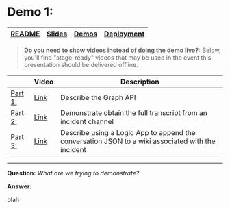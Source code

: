 # Demo 1: 

| [README](/ops30/README.md) | [Slides](/ops30/slides/README.md) | [Demos](/ops30/demos/README.md) | [Deployment](/ops30/deployment/README.md) | 
|--------|-------|------------|-----------|

>**Do you need to show videos instead of doing the demo live?:** Below, you'll find "stage-ready" videos that may be used in the event this presentation should be delivered offline.

|  | Video | Description
|--------|-------|-----|
| [Part 1: ](#part-1-logic-app) | [Link](https://globaleventcdn.blob.core.windows.net/assets/ops/ops30/video/OPS30_Demo1.mp4) | Describe the Graph API
| [Part 2: ](#part-2-azure-boards) | [Link](https://globaleventcdn.blob.core.windows.net/assets/ops/ops30/video/OPS30_Demo1.mp4) | Demonstrate obtain the full transcript from an incident channel
| [Part 3: ](#part-3-microsoft-teams) | [Link](https://globaleventcdn.blob.core.windows.net/assets/ops/ops30/video/OPS30_Demo1.mp4) | Describe using a Logic App to append the conversation JSON to a wiki associated with the incident

---

**Question:** *What are we trying to demonstrate?*

**Answer:**


blah